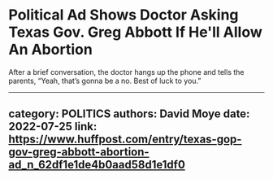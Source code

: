 # Political Ad Shows Doctor Asking Texas Gov. Greg Abbott If He'll Allow An Abortion

After a brief conversation, the doctor hangs up the phone and tells the parents, “Yeah, that’s gonna be a no. Best of luck to you.”

---
category: POLITICS
authors: David Moye
date: 2022-07-25
link: https://www.huffpost.com/entry/texas-gop-gov-greg-abbott-abortion-ad_n_62df1e1de4b0aad58d1e1df0
---
